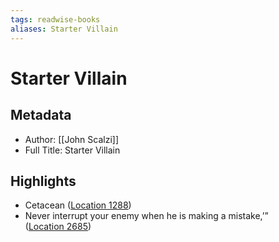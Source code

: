 ```yaml
---
tags: readwise-books
aliases: Starter Villain
---
```

# Starter Villain

## Metadata
- Author: [[John Scalzi]]
- Full Title: Starter Villain

## Highlights
- Cetacean ([Location 1288](https://readwise.io/to_kindle?action=open&asin=B0B9KVXCQ6&location=1288))
- Never interrupt your enemy when he is making a mistake,’” ([Location 2685](https://readwise.io/to_kindle?action=open&asin=B0B9KVXCQ6&location=2685))
